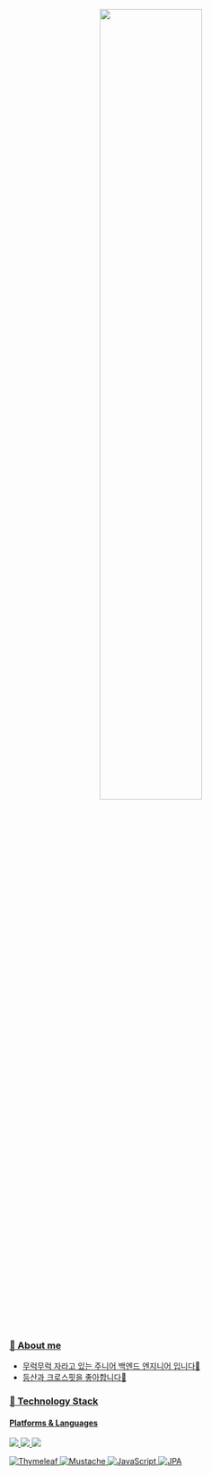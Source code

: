 
<p align="center"><a href="#"><img width="60%" src="https://user-images.githubusercontent.com/57280699/208332957-b2bb8226-c8ce-4b66-a962-b29dd42c8ca9.png" src="dropdown" /></</p>

### :raising_hand: About me


  + 무럭무럭 자라고 있는 주니어 백엔드 엔지니어 입니다🌱  
  + 등산과 크로스핏을 좋아합니다:muscle:
  

### :high_brightness: Technology Stack
#### Platforms & Languages

<p>
<img src="https://img.shields.io/badge/Java-007396?style=flat-square&logo=Java&logoColor=white"/>
<img src="https://img.shields.io/badge/Spring-6DB33F?style=flat-square&logo=Spring&logoColor=white"/>
<img src="https://img.shields.io/badge/Spring%20Boot-6DB33F?style=flat-square&logo=Spring%20Boot&logoColor=white"/>

![Thymeleaf](https://img.shields.io/badge/Thymeleaf-005F0F?style=flat-square&logo=Thymeleaf&logoColor=white)
![Mustache](https://img.shields.io/badge/Mustache-FF9E0F?style=flat-square&logo=Mustache&logoColor=white)
![JavaScript](https://img.shields.io/badge/JavaScript-F7DF1E?style=flat-square&logo=JavaScript&logoColor=white)
![JPA](https://img.shields.io/badge/JPA-6DB33F?style=flat-square&logo=JPA&logoColor=white)
</p>
